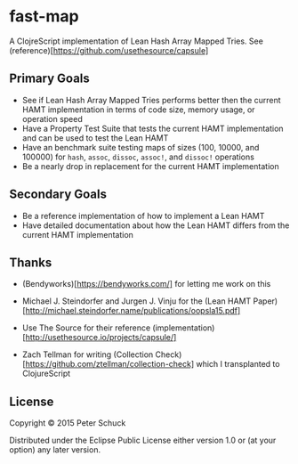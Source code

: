 # fast-map

A ClojreScript implementation of Lean Hash Array Mapped Tries. See (reference)[https://github.com/usethesource/capsule]

## Primary Goals

- See if Lean Hash Array Mapped Tries performs better then the current HAMT implementation in terms of code size, memory usage, or operation speed
- Have a Property Test Suite that tests the current HAMT implementation and can be used to test the Lean HAMT
- Have an benchmark suite testing maps of sizes (100, 10000, and 100000) for `hash`, `assoc`, `dissoc`, `assoc!`, and `dissoc!` operations
- Be a nearly drop in replacement for the current HAMT implementation

## Secondary Goals

- Be a reference implementation of how to implement a Lean HAMT
- Have detailed documentation about how the Lean HAMT differs from the current HAMT implementation

## Thanks

- (Bendyworks)[https://bendyworks.com/] for letting me work on this

- Michael J. Steindorfer and Jurgen J. Vinju for the (Lean HAMT Paper)[http://michael.steindorfer.name/publications/oopsla15.pdf]

- Use The Source for their reference (implementation)[http://usethesource.io/projects/capsule/]

- Zach Tellman for writing (Collection Check)[https://github.com/ztellman/collection-check] which I transplanted to ClojureScript

## License

Copyright © 2015 Peter Schuck

Distributed under the Eclipse Public License either version 1.0 or (at
your option) any later version.

